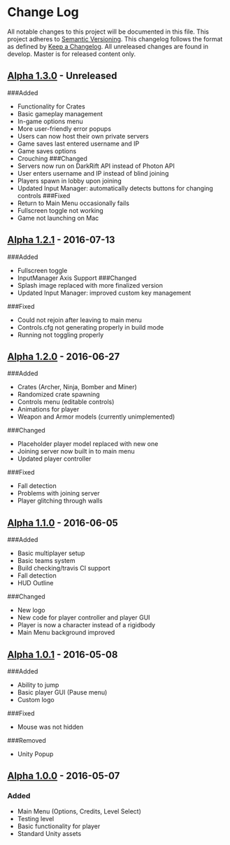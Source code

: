 # Change Log
All notable changes to this project will be documented in this file.
This project adheres to [Semantic Versioning](http://semver.org/).
This changelog follows the format as defined by [Keep a Changelog](http://keepachangelog.com/).
All unreleased changes are found in develop. Master is for released content only.

## [Alpha 1.3.0] - Unreleased
###Added
 - Functionality for Crates
 - Basic gameplay management
 - In-game options menu
 - More user-friendly error popups
 - Users can now host their own private servers
 - Game saves last entered username and IP
 - Game saves options
 - Crouching
###Changed
 - Servers now run on DarkRift API instead of Photon API
 - User enters username and IP instead of blind joining
 - Players spawn in lobby upon joining
 - Updated Input Manager: automatically detects buttons for changing controls
###Fixed
 - Return to Main Menu occasionally fails
 - Fullscreen toggle not working
 - Game not launching on Mac
 
## [Alpha 1.2.1] - 2016-07-13
###Added
 - Fullscreen toggle
 - InputManager Axis Support
###Changed
 - Splash image replaced with more finalized version
 - Updated Input Manager: improved custom key management

###Fixed
 - Could not rejoin after leaving to main menu
 - Controls.cfg not generating properly in build mode
 - Running not toggling properly
 
## [Alpha 1.2.0] - 2016-06-27
###Added
- Crates (Archer, Ninja, Bomber and Miner)
- Randomized crate spawning
- Controls menu (editable controls)
- Animations for player
- Weapon and Armor models (currently unimplemented)

###Changed
 - Placeholder player model replaced with new one
 - Joining server now built in to main menu
 - Updated player controller
 
###Fixed
 - Fall detection
 - Problems with joining server 
 - Player glitching through walls
 
## [Alpha 1.1.0] - 2016-06-05
###Added
- Basic multiplayer setup
- Basic teams system
- Build checking/travis CI support
- Fall detection
- HUD Outline

###Changed
 - New logo
 - New code for player controller and player GUI
 - Player is now a character instead of a rigidbody
 - Main Menu background improved
 

## [Alpha 1.0.1] - 2016-05-08
###Added
 - Ability to jump
 - Basic player GUI (Pause menu)
 - Custom logo
 
###Fixed
 - Mouse was not hidden

###Removed
 - Unity Popup

## [Alpha 1.0.0] - 2016-05-07
### Added
- Main Menu (Options, Credits, Level Select)
- Testing level
- Basic functionality for player
- Standard Unity assets


[Alpha 1.0.0]: https://github.com/FewdpewGames/unity-game/releases/tag/v1.0.0-alpha
[Alpha 1.0.1]: https://github.com/FewdpewGames/unity-game/releases/tag/v1.0.1-alpha
[Alpha 1.1.0]: https://github.com/FewdpewGames/unity-game/releases/tag/v1.1.0-alpha
[Alpha 1.2.0]: https://github.com/FewdpewGames/unity-game/releases/tag/v1.2.0-alpha
[Alpha 1.2.1]: https://github.com/FewdpewGames/unity-game/releases/tag/v1.2.1-alpha
[Alpha 1.3.0]: https://github.com/FewdpewGames/unity-game/releases/tag/v1.3.0-alpha


<!---
[//]: # ## [X.y.z] - YYYY-MM-DD
[//]: # ### Added, Changed, Removed, Deprecated, Fixed, Security


[//]: # [Unreleased]: https://github.com/olivierlacan/keep-a-changelog/compare/v0.3.0...HEAD
[//]: # [0.3.0]: https://github.com/olivierlacan/keep-a-changelog/compare/v0.2.0...v0.3.0
-->
